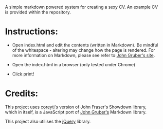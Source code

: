 A simple markdown powered system for creating a sexy CV. An example CV is provided within the repository.

# Instructions:

* Open index.html and edit the contents (written in Markdown). Be mindful of the whitespace - altering may change how the page is rendered. For more information on Markdown, please see refer to [John Gruber's site](http://daringfireball.net/projects/markdown/syntax).

* Open the index.html in a browser (only tested under Chrome)

* Click print!


# Credits:

This project uses [coreyti's](https://github.com/coreyti/showdown) version of John Fraser's Showdown library, which in itself, is a JavaScript port of [John Gruber's](http://daringfireball.net/projects/markdown/) Markdown library. 

This project also utilises the [jQuery](http://jquery.com/) library.
